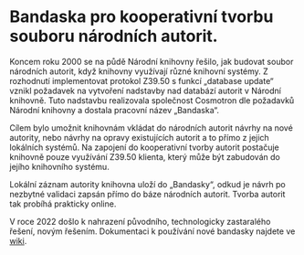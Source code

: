 # Bandaska pro kooperativní tvorbu souboru národních autorit.

Koncem roku 2000 se na půdě Národní knihovny řešilo, jak budovat soubor národních autorit, když knihovny využívají různé knihovní systémy. Z rozhodnutí implementovat protokol Z39.50 s funkcí „database update“ vznikl požadavek na vytvoření nadstavby nad databází autorit v Národní knihovně. Tuto nadstavbu realizovala společnost Cosmotron dle požadavků Národní knihovny a dostala pracovní název „Bandaska“.

Cílem bylo umožnit knihovnám vkládat do národních autorit návrhy na nové autority, nebo návrhy na opravy existujících autorit a to přímo z jejich lokálních systémů. Na zapojení do kooperativní tvorby autorit postačuje knihovně pouze využívání Z39.50 klienta, který může být zabudován do jejího knihovního systému.

Lokální záznam autority knihovna uloží do „Bandasky“, odkud je návrh po nezbytné validaci zapsán přímo do báze národních autorit. Tvorba autorit tak probíhá prakticky online.

V roce 2022 došlo k nahrazení původního, technologicky zastaralého řešení, novým řešením.
Dokumentaci k používání nové bandasky najdete ve [wiki](https://github.com/cosmotron-cz/bandaska-nk/wiki).
